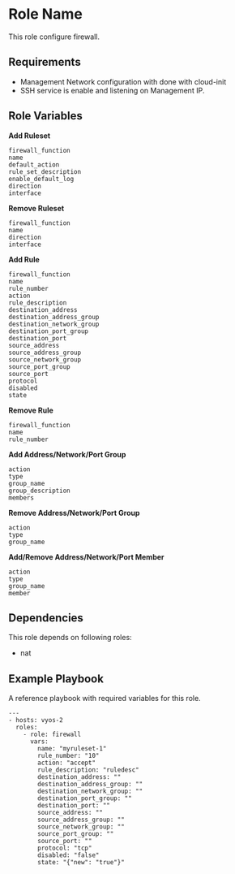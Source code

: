 Role Name
=========

This role configure firewall.

Requirements
------------

- Management Network configuration with done with cloud-init
- SSH service is enable and listening on Management IP.

Role Variables
--------------
**Add Ruleset**
```
firewall_function
name
default_action
rule_set_description
enable_default_log
direction
interface
```
**Remove Ruleset**
```
firewall_function
name
direction
interface
```
**Add Rule**
```
firewall_function
name
rule_number
action
rule_description
destination_address
destination_address_group
destination_network_group
destination_port_group
destination_port
source_address
source_address_group
source_network_group
source_port_group
source_port
protocol
disabled
state
```
**Remove Rule**
```
firewall_function
name
rule_number
```
**Add Address/Network/Port Group**
```
action
type
group_name
group_description
members
```
**Remove Address/Network/Port Group**
```
action
type
group_name
```
**Add/Remove Address/Network/Port Member**
```
action
type
group_name
member
```

Dependencies
------------

This role depends on following roles:

- nat

Example Playbook
----------------
A reference playbook with required variables for this role.

    ---
    - hosts: vyos-2        
      roles:
        - role: firewall
          vars:
            name: "myruleset-1"
            rule_number: "10"
            action: "accept"
            rule_description: "ruledesc"
            destination_address: ""
            destination_address_group: ""
            destination_network_group: ""
            destination_port_group: ""
            destination_port: ""
            source_address: ""
            source_address_group: ""
            source_network_group: ""
            source_port_group: ""
            source_port: ""
            protocol: "tcp"
            disabled: "false"
            state: "{"new": "true"}"